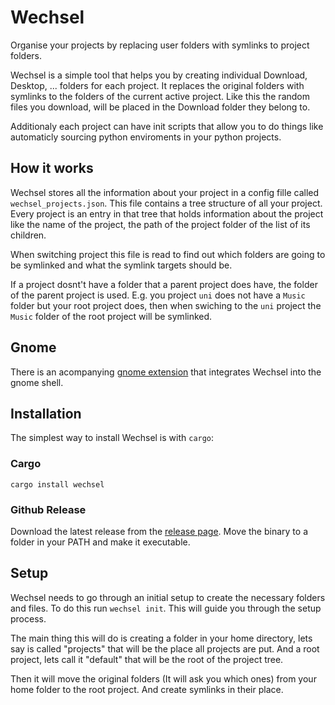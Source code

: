# Wechsel
Organise your projects by replacing user folders with symlinks to project folders.

Wechsel is a simple tool that helps you by creating individual Download, Desktop, ... folders for each project.
It replaces the original folders with symlinks to the folders of the current active project.
Like this the random files you download, will be placed in the Download folder they belong to.

Additionaly each project can have init scripts that allow you to do things like automaticly sourcing python enviroments in your python projects.

## How it works
Wechsel stores all the information about your project in a config fille called ```wechsel_projects.json```.
This file contains a tree structure of all your project.
Every project is an entry in that tree that holds information about the project like the name of the project, the path of the project folder of the list of its children.

When switching project this file is read to find out which folders are going to be symlinked and what the symlink targets should be.

If a project dosnt't have a folder that a parent project does have, the folder of the parent project is used. E.g. you project ```uni``` does not have a ```Music``` folder but your root project does, then when swiching to the ```uni``` project the ```Music``` folder of the root project will be symlinked.

## Gnome
There is an acompanying [gnome extension](https://github.com/JustSomeRandomUsername/wechsel-extension) that integrates Wechsel into the gnome shell.

## Installation
The simplest way to install Wechsel is with ```cargo```:

### Cargo
```cargo install wechsel```

### Github Release
Download the latest release from the [release page](https://github.com/JustSomeRandomUsername/wechsel/releases).
Move the binary to a folder in your PATH and make it executable.


## Setup
Wechsel needs to go through an initial setup to create the necessary folders and files.
To do this run ```wechsel init```. This will guide you through the setup process.

The main thing this will do is creating a folder in your home directory, lets say is called "projects" that will be the place all projects are put. And a root project, lets call it "default" that will be the root of the project tree.

Then it will move the original folders (It will ask you which ones) from your home folder to the root project. And create symlinks in their place.